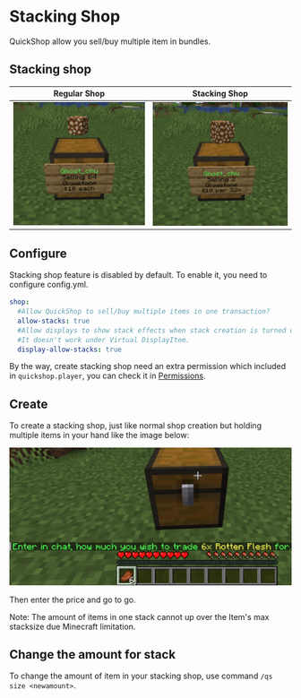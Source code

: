 # Stacking Shop

QuickShop allow you sell/buy multiple item in bundles.

## Stacking shop

| Regular Shop                     | Stacking Shop                 |
| -------------------------------- | ----------------------------- |
| ![regular](img/non-stacking.png) | ![stacking](img/stacking.png) |

## Configure

Stacking shop feature is disabled by default. To enable it, you need to configure config.yml.

```yaml
shop:
  #Allow QuickShop to sell/buy multiple items in one transaction?
  allow-stacks: true
  #Allow displays to show stack effects when stack creation is turned on.
  #It doesn't work under Virtual DisplayItem.
  display-allow-stacks: true
```

By the way, create stacking shop need an extra permission which included in `quickshop.player`, you can check it in [Permissions](../../setup/permissions.md).

## Create

To create a stacking shop, just like normal shop creation but holding multiple items in your hand like the image below:

![create](img/stacking-create.png)

Then enter the price and go to go.

Note: The amount of items in one stack cannot up over the Item's max stacksize due Minecraft limitation.

## Change the amount for stack

To change the amount of item in your stacking shop, use command `/qs size <newamount>`.
